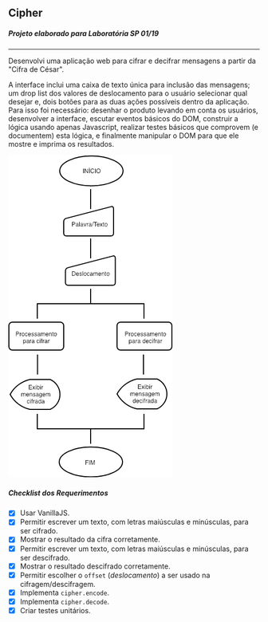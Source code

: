 
## Cipher
##### Projeto elaborado para Laboratória SP 01/19
***

Desenvolvi uma aplicação web para cifrar e decifrar mensagens a partir da "Cifra de César".


A interface inclui uma caixa de texto única para inclusão das mensagens; um drop list dos valores de deslocamento para o usuário selecionar qual desejar e, dois botões para as duas ações possíveis dentro da aplicação. Para isso foi necessário: desenhar o produto levando em conta os usuários, desenvolver a interface, escutar eventos básicos do DOM, construir a lógica usando apenas Javascript, realizar testes básicos que comprovem (e documentem) esta lógica, e finalmente manipular o DOM para que ele mostre e imprima os resultados.

![alt text](https://github.com/tmcamillo/caesar-cipher/blob/master/Cipher.png "Flowchart Cipher")

##### Checklist dos Requerimentos

* [X] Usar VanillaJS.
* [X] Permitir escrever um texto, com letras maiúsculas e minúsculas, para ser
  cifrado.
* [X] Mostrar o resultado da cifra corretamente.
* [X] Permitir escrever um texto, com letras maiúsculas e minúsculas, para ser
  descifrado.
* [X] Mostrar o resultado descifrado corretamente.
* [X] Permitir escolher o `offset` (_deslocamento_) a ser usado na
  cifragem/descifragem.
* [X] Implementa `cipher.encode`.
* [X] Implementa `cipher.decode`.
* [X] Criar testes unitários.